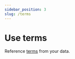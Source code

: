 ```yaml
---
sidebar_position: 3
slug: /terms
---
```



# Use terms

Reference [terms](glossary.md#term) from your data.
